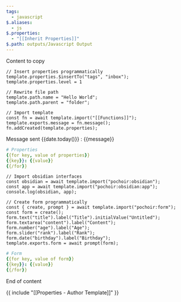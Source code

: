 ```yaml
---
tags:
  - javascript
$.aliases:
  - js
$.properties:
  - "[[Inherit Properties]]"
$.path: outputs/Javascript Output
---
```

Content to copy

```pochoir-js
// Insert properties programmatically
template.properties.$insertTo("tags", "inbox");
template.properties.level = 1
```

```pochoir-js
// Rewrite file path
template.path.name = "Hello World";
template.path.parent = "folder";
```

```pochoir-js
// Import template
const fn = await template.import("[[Functions]]");
template.exports.message = fn.message();
fn.addCreated(template.properties);
```

Message sent {{date.today()}} : {{message}}

```yml
# Properties
{{for key, value of properties}}
{{key}}: {{value}}
{{/for}}
```

```pochoir-js disabled
// Import obsidian interfaces
const obsidian = await template.import("pochoir:obsidian");
const app = await template.import("pochoir:obsidian:app");
console.log(obsidian, app);
```

```pochoir-js
// Create form programmatically
const { create, prompt } = await template.import("pochoir:form");
const form = create();
form.text("title").label("Title").initialValue("Untitled");
form.textarea("content").label("Content");
form.number("age").label("Age");
form.slider("rank").label("Rank");
form.date("birthday").label("Birthday");
template.exports.form = await prompt(form);
```

```yml
# Form
{{for key, value of form}}
{{key}}: {{value}}
{{/for}}
```

End of content

{{ include "[[Properties - Author Template]]" }}
